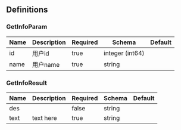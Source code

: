 ## Definitions
### GetInfoParam
|Name|Description|Required|Schema|Default|
|----|----|----|----|----|
|id|用户id|true|integer (int64)||
|name|用户name|true|string||


### GetInfoResult
|Name|Description|Required|Schema|Default|
|----|----|----|----|----|
|des||false|string||
|text|text here|true|string||


